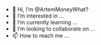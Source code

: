 - 👋 Hi, I’m @ArtemMoneyWhat?
- 👀 I’m interested in ...
- 🌱 I’m currently learning ...
- 💞️ I’m looking to collaborate on ...
- 📫 How to reach me ...

<!---
ArtemMoneyWhat?/ArtemMoneyWhat? is a ✨ special ✨ repository because its `README.md` (this file) appears on your GitHub profile.
You can click the Preview link to take a look at your changes.
--->
